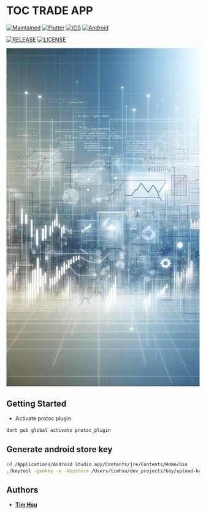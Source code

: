 # TOC TRADE APP

[![Maintained](https://img.shields.io/badge/Maintained-yes-green?style=for-the-badge)](https://github.com/ToC-Taiwan/toc_trade_app)
[![Flutter](https://img.shields.io/badge/Flutter-3.13.5-blue?logo=flutter&logoColor=blue&style=for-the-badge)](https://docs.flutter.dev)
[![iOS](https://img.shields.io/badge/OS-iOS-orange?logo=ios&logoColor=orange&style=for-the-badge)](https://www.apple.com/ios)
[![Android](https://img.shields.io/badge/OS-Android-green?logo=android&logoColor=green&style=for-the-badge)](https://www.android.com)

[![RELEASE](https://img.shields.io/github/release/ToC-Taiwan/toc_trade_app?style=for-the-badge)](https://github.com/ToC-Taiwan/toc_trade_app/releases/latest)
[![LICENSE](https://img.shields.io/github/license/ToC-Taiwan/toc_trade_app?style=for-the-badge)](COPYING)

![Example](./assets/cover.png)

## Getting Started

- Activate protoc plugin

```sh
dart pub global activate protoc_plugin
```

## Generate android store key

```sh
cd /Applications/Android Studio.app/Contents/jre/Contents/Home/bin
./keytool -genkey -v -keystore /Users/timhsu/dev_projects/key/upload-keystore.jks -keyalg RSA -keysize 2048 -validity 10000 -alias play_console_upload
```

## Authors

- [**Tim Hsu**](https://github.com/Chindada)
